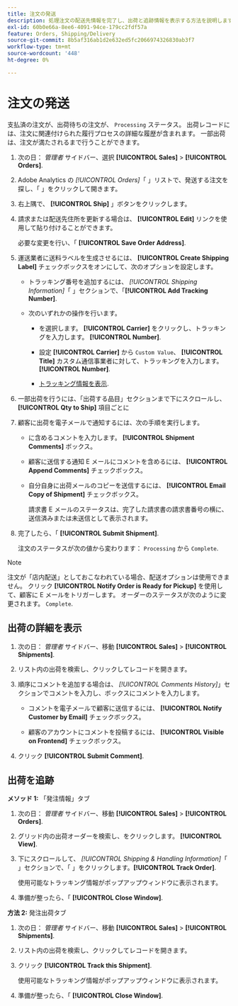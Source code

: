 ```yaml
---
title: 注文の発送
description: 処理注文の配送先情報を完了し、出荷と追跡情報を表示する方法を説明します。
exl-id: 60b0e66a-8ee6-4091-94ce-179cc2fdf57a
feature: Orders, Shipping/Delivery
source-git-commit: 8b5af316ab1d2e632ed5fc2066974326830ab3f7
workflow-type: tm+mt
source-wordcount: '448'
ht-degree: 0%

---
```


# 注文の発送

支払済の注文が、出荷待ちの注文が、 `Processing` ステータス。 出荷レコードには、注文に関連付けられた履行プロセスの詳細な履歴が含まれます。 一部出荷は、注文が満たされるまで行うことができます。

1. 次の日： _管理者_ サイドバー、選択 **[!UICONTROL Sales]** > **[!UICONTROL Orders]**.

1. Adobe Analytics の _[!UICONTROL Orders]_「 」リストで、発送する注文を探し、「 」をクリックして開きます。

1. 右上隅で、 **[!UICONTROL Ship]** 」ボタンをクリックします。

1. 請求または配送先住所を更新する場合は、 **[!UICONTROL Edit]** リンクを使用して貼り付けることができます。

   必要な変更を行い、「 **[!UICONTROL Save Order Address]**.

1. 運送業者に送料ラベルを生成させるには、 **[!UICONTROL Create Shipping Label]** チェックボックスをオンにして、次のオプションを設定します。

   - トラッキング番号を追加するには、 _[!UICONTROL Shipping Information]_「 」セクションで、「**[!UICONTROL Add Tracking Number]**.

   - 次のいずれかの操作を行います。

      - を選択します。 **[!UICONTROL Carrier]** をクリックし、トラッキングを入力します。 **[!UICONTROL Number]**.

      - 設定 **[!UICONTROL Carrier]** から `Custom Value`、 **[!UICONTROL Title]** カスタム通信事業者に対して、トラッキングを入力します。 **[!UICONTROL Number]**.

      - [トラッキング情報を表示](#track-the-shipment).

1. 一部出荷を行うには、「出荷する品目」セクションまで下にスクロールし、 **[!UICONTROL Qty to Ship]** 項目ごとに

1. 顧客に出荷を電子メールで通知するには、次の手順を実行します。

   - に含めるコメントを入力します。 **[!UICONTROL Shipment Comments]** ボックス。

   - 顧客に送信する通知 E メールにコメントを含めるには、 **[!UICONTROL Append Comments]** チェックボックス。

   - 自分自身に出荷メールのコピーを送信するには、 **[!UICONTROL Email Copy of Shipment]** チェックボックス。

     請求書 E メールのステータスは、完了した請求書の請求書番号の横に、送信済みまたは未送信として表示されます。

1. 完了したら、「 **[!UICONTROL Submit Shipment]**.

   注文のステータスが次の値から変わります： `Processing` から `Complete`.

>[!NOTE]
>
>注文が「店内配送」としておこなわれている場合、配送オプションは使用できません。 クリック **[!UICONTROL Notify Order is Ready for Pickup]** を使用して、顧客に E メールをトリガーします。 オーダーのステータスが次のように変更されます。 `Complete`.

## 出荷の詳細を表示

1. 次の日： _管理者_ サイドバー、移動 **[!UICONTROL Sales]** > **[!UICONTROL Shipments]**.

1. リスト内の出荷を検索し、クリックしてレコードを開きます。

1. 順序にコメントを追加する場合は、 _[!UICONTROL Comments History]_」セクションでコメントを入力し、ボックスにコメントを入力します。

   - コメントを電子メールで顧客に送信するには、 **[!UICONTROL Notify Customer by Email]** チェックボックス。

   - 顧客のアカウントにコメントを投稿するには、 **[!UICONTROL Visible on Frontend]** チェックボックス。

1. クリック **[!UICONTROL Submit Comment]**.

## 出荷を追跡

**メソッド 1:** 「発注情報」タブ

1. 次の日： _管理者_ サイドバー、移動 **[!UICONTROL Sales]** > **[!UICONTROL Orders]**.

1. グリッド内の出荷オーダーを検索し、をクリックします。 **[!UICONTROL View]**.

1. 下にスクロールして、 _[!UICONTROL Shipping & Handling Information]_「 」セクションで、「 」をクリックします。**[!UICONTROL Track Order]**.

   使用可能なトラッキング情報がポップアップウィンドウに表示されます。

1. 準備が整ったら、「 **[!UICONTROL Close Window]**.

**方法 2:** 発注出荷タブ

1. 次の日： _管理者_ サイドバー、移動 **[!UICONTROL Sales]** > **[!UICONTROL Shipments]**.

1. リスト内の出荷を検索し、クリックしてレコードを開きます。

1. クリック **[!UICONTROL Track this Shipment]**.

   使用可能なトラッキング情報がポップアップウィンドウに表示されます。

1. 準備が整ったら、「 **[!UICONTROL Close Window]**.
